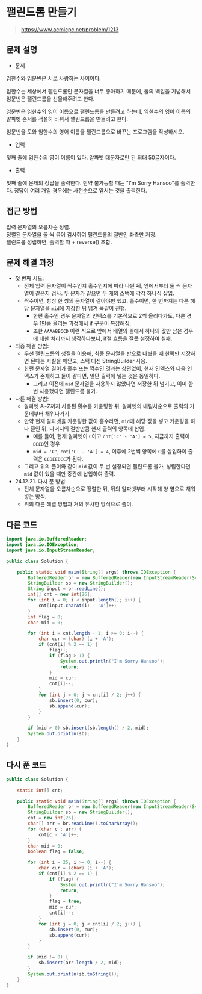 # 팰린드롬 만들기

> https://www.acmicpc.net/problem/1213

## 문제 설명

- 문제

임한수와 임문빈은 서로 사랑하는 사이이다.

임한수는 세상에서 팰린드롬인 문자열을 너무 좋아하기 때문에, 둘의 백일을 기념해서 임문빈은 팰린드롬을 선물해주려고 한다.

임문빈은 임한수의 영어 이름으로 팰린드롬을 만들려고 하는데, 임한수의 영어 이름의 알파벳 순서를 적절히 바꿔서 팰린드롬을 만들려고 한다.

임문빈을 도와 임한수의 영어 이름을 팰린드롬으로 바꾸는 프로그램을 작성하시오.

- 입력

첫째 줄에 임한수의 영어 이름이 있다. 알파벳 대문자로만 된 최대 50글자이다.

- 출력

첫째 줄에 문제의 정답을 출력한다. 만약 불가능할 때는 "I'm Sorry Hansoo"를 출력한다. 정답이 여러 개일 경우에는 사전순으로 앞서는 것을 출력한다.

## 접근 방법

입력 문자열의 오름차순 정렬.  
정렬된 문자열을 둘 씩 묶어 검사하여 팰린드롬의 절반인 좌측만 저장.  
팰린드롬 성립하면, 출력할 때 + reverse() 조합.

## 문제 해결 과정

- 첫 번째 시도:
    - 전체 입력 문자열이 짝수인지 홀수인지에 따라 나뉜 뒤, 앞에서부터 둘 씩 문자열이 같은지 검사. 두 문자가 같으면 두 개의 스택에 각각 하나식 삽입.
    - 짝수이면, 항상 한 쌍의 문자열이 같아야만 했고, 홀수이면, 한 번까지는 다른 해당 문자열을 `mid`에 저장한 뒤 넘겨 똑같이 진행.
        - 한편 홀수인 경우 문자열의 인덱스를 기본적으로 2씩 올리다가도, 다른 경우 1만큼 올리는 과정에서 if 구문이 복잡해짐.
        - 또한 `AAAABBCCD` 이런 식으로 앞에서 배열의 끝에서 하나의 값만 남은 경우에 대한 처리까지 생각하다보니, if절 흐름을 잘못 설정하여 실패.
- 최종 해결 방법:
    - 우선 팰린드롬의 성질을 이용해, 최종 문자열을 반으로 나눴을 때 한쪽만 저장하면 된다는 사실을 깨닫고, 스택 대신 StringBuilder 사용.
    - 한편 문자열 길이가 홀수 또는 짝수인 것과는 상관없이, 현재 인덱스와 다음 인덱스가 존재하고 둘이 같다면, 일단 출력에 넣는 것은 동일하다.
        - 그리고 이전에 `mid` 문자열을 사용하지 않았다면 저장한 뒤 넘기고, 이미 한 번 사용했다면 팰린드롬 불가.
- 다른 해결 방법:
    - 알파벳 A~Z까지 사용된 횟수를 카운팅한 뒤, 알파벳의 내림차순으로 출력의 가운데부터 채워나가기.
    - 만약 현재 알파벳을 카운팅한 값이 홀수라면, `mid`에 해당 값을 넣고 카운팅을 하나 줄인 뒤, 나머지의 절반만큼 현재 출력의 양쪽에 삽입.
        - 예를 들어, 현재 알파벳이 `C`이고 `cnt['C' - 'A'] = 5`, 지금까지 출력이 `DEED`인 경우
        - `mid = 'C'`, `cnt['C' - 'A'] = 4`, 이후에 2번씩 양쪽에 `C`를 삽입하여 출력은 `CCDEEDCC`가 된다.
    - 그리고 위의 풀이와 같이 `mid` 값이 두 번 설정되면 팰린드롬 불가, 성립한다면 `mid` 값이 있을 때만 중간에 삽입하여 출력.
- 24.12.21. 다시 푼 방법:
    - 전체 문자열을 오름차순으로 정렬한 뒤, 뒤의 알파벳부터 시작해 양 옆으로 채워넣는 방식.
    - 위의 다른 해결 방법과 거의 유사한 방식으로 풀이. 

## 다른 코드

```java
import java.io.BufferedReader;
import java.io.IOException;
import java.io.InputStreamReader;

public class Solution {

    public static void main(String[] args) throws IOException {
        BufferedReader br = new BufferedReader(new InputStreamReader(System.in));
        StringBuilder sb = new StringBuilder();
        String input = br.readLine();
        int[] cnt = new int[26];
        for (int i = 0; i < input.length(); i++) {
            cnt[input.charAt(i) - 'A']++;
        }
        int flag = 0;
        char mid = 0;

        for (int i = cnt.length - 1; i >= 0; i--) {
            char cur = (char) (i + 'A');
            if (cnt[i] % 2 == 1) {
                flag++;
                if (flag > 1) {
                    System.out.println("I'm Sorry Hansoo");
                    return;
                }
                mid = cur;
                cnt[i]--;
            }
            for (int j = 0; j < cnt[i] / 2; j++) {
                sb.insert(0, cur);
                sb.append(cur);
            }
        }

        if (mid > 0) sb.insert(sb.length() / 2, mid);
        System.out.println(sb);
    }
}
```

## 다시 푼 코드

```java
public class Solution {

    static int[] cnt;

    public static void main(String[] args) throws IOException {
        BufferedReader br = new BufferedReader(new InputStreamReader(System.in));
        StringBuilder sb = new StringBuilder();
        cnt = new int[26];
        char[] arr = br.readLine().toCharArray();
        for (char c : arr) {
            cnt[c - 'A']++;
        }
        char mid = 0;
        boolean flag = false;

        for (int i = 25; i >= 0; i--) {
            char cur = (char) (i + 'A');
            if (cnt[i] % 2 == 1) {
                if (flag) {
                    System.out.println("I'm Sorry Hansoo");
                    return;
                }
                flag = true;
                mid = cur;
                cnt[i]--;
            }
            for (int j = 0; j < cnt[i] / 2; j++) {
                sb.insert(0, cur);
                sb.append(cur);
            }
        }

        if (mid != 0) {
            sb.insert(arr.length / 2, mid);
        }
        System.out.println(sb.toString());
    }
}
```